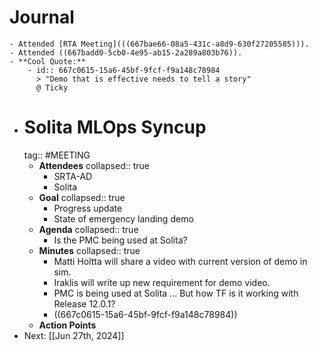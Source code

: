 # Journal
	- Attended [RTA Meeting](((667bae66-08a5-431c-a8d9-630f27205585))).
	- Attended ((667badd0-5cb0-4e95-ab15-2a289a803b76)).
	- **Cool Quote:**
		- id:: 667c0615-15a6-45bf-9fcf-f9a148c78984
		  > "Demo that is effective needs to tell a story"
		  @ Ticky
- # Solita MLOps Syncup
  tag:: #MEETING
	- **Attendees**
	  collapsed:: true
		- SRTA-AD
		- Solita
	- **Goal**
	  collapsed:: true
		- Progress update
		- State of emergency landing demo
	- **Agenda**
	  collapsed:: true
		- Is the PMC being used at Solita?
	- **Minutes**
	  collapsed:: true
		- Matti Holtta will share a video with current version of demo in sim.
		- Iraklis will write up new requirement for demo video.
		- PMC is being used at Solita ... But how TF is it working with Release 12.0.1?
		- ((667c0615-15a6-45bf-9fcf-f9a148c78984))
	- **Action Points**
- Next: [[Jun 27th, 2024]]